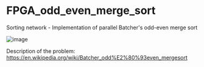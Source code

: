 # FPGA_odd_even_merge_sort
Sorting network - Implementation of parallel Batcher's odd-even merge sort

![image](https://user-images.githubusercontent.com/24981163/121407950-22a1bb00-c960-11eb-86dc-79778bc551cc.png)

Description of the problem: https://en.wikipedia.org/wiki/Batcher_odd%E2%80%93even_mergesort
